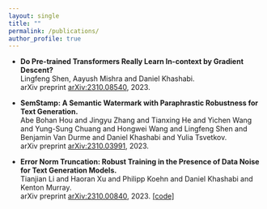```yaml
---
layout: single
title: ""
permalink: /publications/
author_profile: true
---
```


* **Do Pre-trained Transformers Really Learn In-context by Gradient Descent?**  
Lingfeng Shen, Aayush Mishra and Daniel Khashabi.  
arXiv preprint [arXiv:2310.08540](https://arxiv.org/abs/2310.08540), 2023.

* **SemStamp: A Semantic Watermark with Paraphrastic Robustness for Text Generation.**  
Abe Bohan Hou and Jingyu Zhang and Tianxing He and Yichen Wang and Yung-Sung Chuang and Hongwei Wang and Lingfeng Shen and Benjamin Van Durme and Daniel Khashabi and Yulia Tsvetkov.  
arXiv preprint [arXiv:2310.03991](https://arxiv.org/abs/2310.03991), 2023.

* **Error Norm Truncation: Robust Training in the Presence of Data Noise for Text Generation Models.**  
Tianjian Li and Haoran Xu and Philipp Koehn and Daniel Khashabi and Kenton Murray.  
arXiv preprint [arXiv:2310.00840](https://arxiv.org/abs/2310.00840), 2023. [\[code\]](https://link-to-code)
